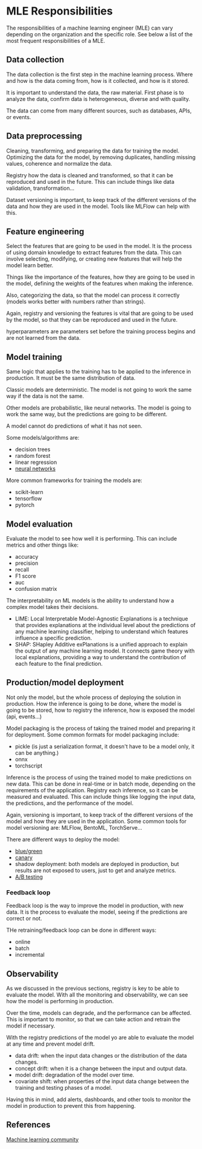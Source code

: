 # MLE Responsibilities

The responsibilities of a machine learning engineer (MLE) can vary depending on
the organization and the specific role. See below a list of the most frequent
responsibilities of a MLE.

## Data collection

The data collection is the first step in the machine learning process. Where and
how is the data coming from, how is it collected, and how is it stored.

It is important to understand the data, the raw material. First phase is to
analyze the data, confirm data is heterogeneous, diverse and with quality.

The data can come from many different sources, such as databases, APIs, or
events.

## Data preprocessing

Cleaning, transforming, and preparing the data for training the model.
Optimizing the data for the model, by removing duplicates, handling missing
values, coherence and normalize the data.

Registry how the data is cleaned and transformed, so that it can be reproduced
and used in the future. This can include things like data validation,
transformation...

Dataset versioning is important, to keep track of the different versions of the
data and how they are used in the model. Tools like MLFlow can help with this.

## Feature engineering

Select the features that are going to be used in the model. It is the process of
using domain knowledge to extract features from the data. This can involve
selecting, modifying, or creating new features that will help the model learn
better.

Things like the importance of the features, how they are going to be used in the
model, defining the weights of the features when making the inference.

Also, categorizing the data, so that the model can process it correctly (models
works better with numbers rather than strings).

Again, registry and versioning the features is vital that are going to be used
by the model, so that they can be reproduced and used in the future.

hyperparameters are parameters set before the training process begins and are
not learned from the data.

## Model training

Same logic that applies to the training has to be applied to the inference in
production. It must be the same distribution of data.

Classic models are deterministic. The model is not going to work the same way if
the data is not the same.

Other models are probabilistic, like neural networks. The model is going to
work the same way, but the predictions are going to be different.

A model cannot do predictions of what it has not seen.

Some models/algorithms are:

- decision trees
- random forest
- linear regression
- [neural networks](algorithms.md#two-tower-neural-networks)

More common frameworks for training the models are:

- scikit-learn
- tensorflow
- pytorch

## Model evaluation

Evaluate the model to see how well it is performing. This can include metrics
and other things like:

- accuracy
- precision
- recall
- F1 score
- auc
- confusion matrix

The interpretability on ML models is the ability to understand how a complex
model takes their decisions.

- LIME: Local Interpretable Model-Agnostic Explanations is a technique that provides
  explanations at the individual level about the predictions of any machine
  learning classifier, helping to understand which features influence a specific
  prediction.
- SHAP: SHapley Additive exPlanations is a unified approach to explain the
  output of any machine learning model. It connects game theory with local
  explanations, providing a way to understand the contribution of each feature
  to the final prediction.

## Production/model deployment

Not only the model, but the whole process of deploying the solution in
production. How the inference is going to be done, where the model is going to
be stored, how to registry the inference, how is exposed the model (api,
events...)

Model packaging is the process of taking the trained model and preparing it for
deployment. Some common formats for model packaging include:

- pickle (is just a serialization format, it doesn't have to be a model only, it
  can be anything.)
- onnx
- torchscript

Inference is the process of using the trained model to make predictions on new
data. This can be done in real-time or in batch mode, depending on the
requirements of the application. Registry each inference, so it can be measured
and evaluated. This can include things like logging the input data, the
predictions, and the performance of the model.

Again, versioning is important, to keep track of the different versions of the
model and how they are used in the application. Some common tools for model
versioning are: MLFlow, BentoML, TorchServe...

There are different ways to deploy the model:

- [blue/green](../devops/deployment-strategies.md#blue-green-deployment)
- [canary](../devops/deployment-strategies.md#canary-deployment)
- shadow deployment: both models are deployed in production, but results are not
  exposed to users, just to get and analyze metrics.
- [A/B testing](../devops/deployment-strategies.md#ab-testing)

### Feedback loop

Feedback loop is the way to improve the model in production, with new data. It
is the process to evaluate the model, seeing if the predictions are correct or
not.

THe retraining/feedback loop can be done in different ways:

- online
- batch
- incremental

## Observability

As we discussed in the previous sections, registry is key to be able to evaluate
the model. With all the monitoring and observability, we can see how the model is
performing in production.

Over the time, models can degrade, and the performance can be affected. This is
important to monitor, so that we can take action and retrain the model if
necessary.

With the registry predictions of the model yo are able to evaluate the model at
any time and prevent model drift.

- data drift: when the input data changes or the distribution of the data
  changes.
- concept drift: when it is a change between the input and output data.
- model drift: degradation of the model over time.
- covariate shift: when properties of the input data change between the training
  and testing phases of a model.

Having this in mind, add alerts, dashboards, and other tools to monitor the
model in production to prevent this from happening.

## References

[Machine learning community](https://huggingface.co/)
